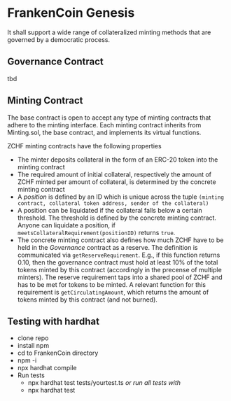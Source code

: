 # FrankenCoin Genesis

It shall support a wide range of collateralized minting methods that are governed by a democratic process.

## Governance Contract
tbd
## Minting Contract
The base contract is open to accept any type of minting contracts that adhere to the minting interface.
Each minting contract inherits from Minting.sol, the base contract, and implements its virtual functions.

ZCHF minting contracts have the following properties
* The minter deposits collateral in the form of an ERC-20 token into the minting contract
* The required amount of initial collateral, respectively the amount of ZCHF minted per amount of collateral, is determined by the concrete minting contract
* A *position* is defined by an ID which is unique across the tuple `(minting contract, collateral token address, sender of the collateral)`
* A position can be liquidated if the collateral falls below a certain threshold. The threshold is defined by the concrete minting contract. Anyone can liquidate a position, if `meetsCollateralRequirement(positionID)` returns `true`.
* The concrete minting contract also defines how much ZCHF have to be held in the *Governance* contract as a reserve. The definition is communicated via `getReserveRequirement`. 
E.g., if this function returns 0.10, then the governance
contract must hold at least 10\% of the total tokens
minted by this contract (accordingly in the precense of
multiple minters). The reserve requirement taps into
a shared pool of ZCHF and has to be met for tokens
to be minted. A relevant function for this
requirement is `getCirculatingAmount`, which returns the
amount of tokens minted by this contract (and not burned).

## Testing with hardhat 
* clone repo
* install npm
* cd to FrankenCoin directory
* npm -i
* npx hardhat compile
* Run tests
    * npx hardhat test tests/yourtest.ts *or run all tests with*
    * npx hardhat test
